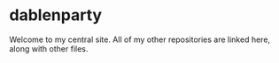 # dablenparty

Welcome to my central site. All of my other repositories are linked here, along with other files.
